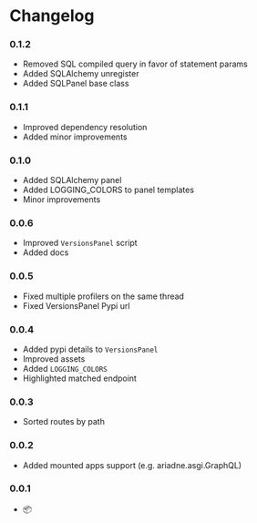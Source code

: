 # Changelog

### 0.1.2

* Removed SQL compiled query in favor of statement params
* Added SQLAlchemy unregister
* Added SQLPanel base class

### 0.1.1

* Improved dependency resolution
* Added minor improvements

### 0.1.0

* Added SQLAlchemy panel
* Added LOGGING_COLORS to panel templates
* Minor improvements

### 0.0.6

* Improved `VersionsPanel` script
* Added docs

### 0.0.5

* Fixed multiple profilers on the same thread
* Fixed VersionsPanel Pypi url

### 0.0.4

* Added pypi details to `VersionsPanel`
* Improved assets
* Added `LOGGING_COLORS`
* Highlighted matched endpoint

### 0.0.3

* Sorted routes by path

### 0.0.2

* Added mounted apps support (e.g. ariadne.asgi.GraphQL)

### 0.0.1

* 📦
